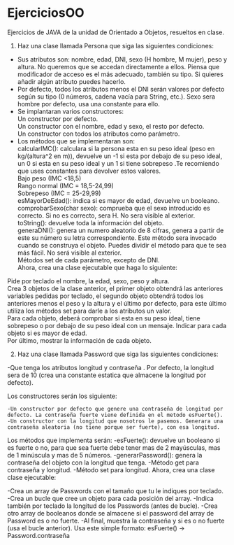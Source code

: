 # EjerciciosOO
Ejercicios de JAVA de la unidad de Orientado a Objetos, resueltos en clase.  
1. Haz una clase llamada Persona que siga las siguientes condiciones:  
* Sus atributos son: nombre, edad, DNI, sexo (H hombre, M mujer), peso y altura. No queremos que se accedan directamente a ellos. Piensa que modificador de acceso es el más adecuado, también su tipo. Si quieres añadir algún atributo puedes hacerlo.
* Por defecto, todos los atributos menos el DNI serán valores por defecto según su tipo (0 números, cadena vacía para String, etc.). Sexo sera hombre por defecto, usa una constante para ello.
* Se implantaran varios constructores:  
	Un constructor por defecto.  
	Un constructor con el nombre, edad y sexo, el resto por defecto.  
	Un constructor con todos los atributos como parámetro.  
* Los métodos que se implementaran son: 	
 	calcularIMC(): calculara si la persona esta en su peso ideal (peso en kg/(altura^2  en m)), devuelve un -1 si esta por debajo de su peso ideal, un 0 si esta en su peso ideal y un 1 si tiene sobrepeso .Te recomiendo que uses constantes para devolver estos valores.  		
		Bajo peso (IMC <18,5) 		
 		Rango normal (IMC = 18,5-24,99) 		
 		Sobrepeso (IMC = 25-29,99) 	
 	esMayorDeEdad(): indica si es mayor de edad, devuelve un booleano. 	
 	comprobarSexo(char sexo): comprueba que el sexo introducido es correcto. Si no es correcto, sera H. No sera visible al exterior. 	
 	toString(): devuelve toda la información del objeto. 	
 	generaDNI(): genera un numero aleatorio de 8 cifras, genera a partir de este su número su letra correspondiente. Este método sera invocado cuando se construya el objeto. Puedes dividir el método para que te sea más fácil. No será visible al exterior. 	
 	Métodos set de cada parámetro, excepto de DNI.  
Ahora, crea una clase ejecutable que haga lo siguiente:

Pide por teclado el nombre, la edad, sexo, peso y altura.  
Crea 3 objetos de la clase anterior, el primer objeto obtendrá las anteriores variables pedidas por teclado, el segundo objeto obtendrá todos los anteriores menos el peso y la altura y el último por defecto, para este último utiliza los métodos set para darle a los atributos un valor.  
Para cada objeto, deberá comprobar si esta en su peso ideal, tiene sobrepeso o por debajo de su peso ideal con un mensaje.
Indicar para cada objeto si es mayor de edad.  
Por último, mostrar la información de cada objeto.  

2. Haz una clase llamada Password que siga las siguientes condiciones:

-Que tenga los atributos longitud y contraseña . Por defecto, la longitud sera de 10 (crea una constante estatica que almacene la longitud por defecto).

Los constructores serán los siguiente:

	-Un constructor por defecto que genere una contraseña de longitud por defecto. La contraseña fuerte viene definida en el metodo esFuerte().
	-Un constructor con la longitud que nosotros le pasemos. Generara una contraseña aleatoria (no tiene porque ser fuerte), con esa longitud.
Los métodos que implementa serán:
	-esFuerte(): devuelve un booleano si es fuerte o no, para que sea fuerte debe tener mas de 2 mayúsculas, mas de 1 minúscula y mas de 5 números.
	-generarPassword():  genera la contraseña del objeto con la longitud que tenga.
	-Método get para contraseña y longitud.
	-Método set para longitud.
Ahora, crea una clase clase ejecutable:

-Crea un array de Passwords con el tamaño que tu le indiques por teclado.
-Crea un bucle que cree un objeto para cada posición del array.
-Indica también por teclado la longitud de los Passwords (antes de bucle).
-Crea otro array de booleanos donde se almacene si el password del array de Password es o no fuerte.
-Al final, muestra la contraseña y si es o no fuerte (usa el bucle anterior). Usa este simple formato:
 	esFuerte()  ->  Password.contraseña


